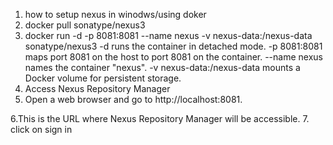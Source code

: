 1. how to setup nexus in winodws/using doker
2. docker pull sonatype/nexus3
3. docker run -d -p 8081:8081 --name nexus -v nexus-data:/nexus-data sonatype/nexus3
-d runs the container in detached mode.
-p 8081:8081 maps port 8081 on the host to port 8081 on the container.
--name nexus names the container "nexus".
-v nexus-data:/nexus-data mounts a Docker volume for persistent storage.
4.  Access Nexus Repository Manager
5. Open a web browser and go to http://localhost:8081.

6.This is the URL where Nexus Repository Manager will be accessible.
7. click on sign in 

